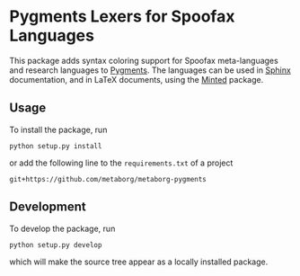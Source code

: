 # Pygments Lexers for Spoofax Languages

This package adds syntax coloring support for Spoofax meta-languages and research languages to [Pygments](http://pygments.org/). The languages can be used in [Sphinx](http://www.sphinx-doc.org/) documentation, and in LaTeX documents, using the [Minted](https://www.ctan.org/tex-archive/macros/latex/contrib/minted/) package.

## Usage

To install the package, run

    python setup.py install

or add the following line to the `requirements.txt` of a project

    git+https://github.com/metaborg/metaborg-pygments

## Development

To develop the package, run

    python setup.py develop

which will make the source tree appear as a locally installed package.
